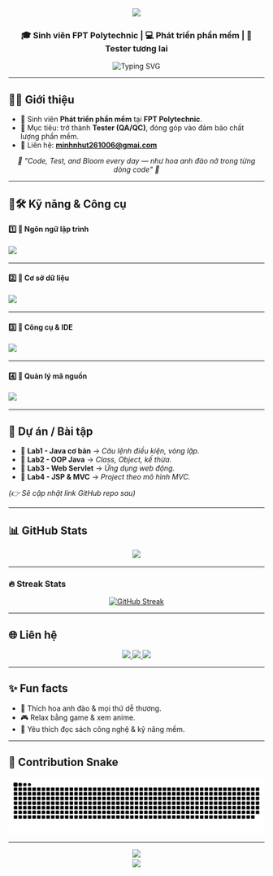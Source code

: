 <div align="center">
  <img src="https://capsule-render.vercel.app/api?type=waving&color=0:FF69B4,100:9370DB&height=200&section=header&text=Nguyễn%20Minh%20Nhựt&fontSize=40&fontColor=fff&animation=fadeIn&fontAlignY=35" />
</div>

<h3 align="center">🎓 Sinh viên FPT Polytechnic | 💻 Phát triển phần mềm | 🎯 Tester tương lai</h3>

<p align="center">
  <img src="https://readme-typing-svg.herokuapp.com?font=Fira+Code&size=22&pause=1000&color=FF69B4&center=true&vCenter=true&width=500&lines=🌸+Welcome+to+my+GitHub+Profile!;💻+Always+learning+new+things;🎯+Target%3A+Become+a+Software+Tester;✨+Let's+code+and+grow+together!" alt="Typing SVG" />
</p>

----

## 👨‍💻 Giới thiệu

* 🌱 Sinh viên **Phát triển phần mềm** tại **FPT Polytechnic**.
* 🎯 Mục tiêu: trở thành **Tester (QA/QC)**, đóng góp vào đảm bảo chất lượng phần mềm.
* 📧 Liên hệ: **[minhnhut261006@gmai.com](mailto:minhnhut261006@gmai.com)**

<div align="center">
  <i>🌸 "Code, Test, and Bloom every day — như hoa anh đào nở trong từng dòng code" 🌸</i>
</div>

---

## 🌸🛠 Kỹ năng & Công cụ

#### 1️⃣ 🌸 Ngôn ngữ lập trình

<div align="left">
  <img src="https://skillicons.dev/icons?i=java,js,html,css" height="45"/>
</div>

---

#### 2️⃣ 🌸 Cơ sở dữ liệu

<div align="left">
  <img src="https://skillicons.dev/icons?i=mysql" height="45"/>
</div>

---

#### 3️⃣ 🌸 Công cụ & IDE

<div align="left">
  <img src="https://skillicons.dev/icons?i=vscode,eclipse" height="45"/>
</div>

---

#### 4️⃣ 🌸 Quản lý mã nguồn

<div align="left">
  <img src="https://skillicons.dev/icons?i=git,github" height="45"/>
</div>

---

## 🚀 Dự án / Bài tập

* 📌 **Lab1 - Java cơ bản** → *Câu lệnh điều kiện, vòng lặp.*
* 📌 **Lab2 - OOP Java** → *Class, Object, kế thừa.*
* 📌 **Lab3 - Web Servlet** → *Ứng dụng web động.*
* 📌 **Lab4 - JSP & MVC** → *Project theo mô hình MVC.*

*(👉 Sẽ cập nhật link GitHub repo sau)*

---

## 📊 GitHub Stats

<div align="center">

<img src="https://capsule-render.vercel.app/api?type=waving&color=0:FF69B4,100:9370DB&height=200&section=header&text=Nguyen%20Minh%20Nhut&fontSize=40&fontColor=fff&animation=fadeIn&fontAlignY=35" />


</div>

---

### 🔥 Streak Stats

<div align="center">

[![GitHub Streak](https://github-readme-streak-stats.herokuapp.com?user=nhutdady\&theme=tokyonight\&hide_border=true\&border_radius=10)](https://git.io/streak-stats)

</div>

---

## 🌐 Liên hệ

<div align="center">
  <a href="mailto:minhnhut261006@gmai.com">
    <img src="https://img.shields.io/badge/-Gmail-D14836?style=for-the-badge&logo=gmail&logoColor=white" />
  </a>
  <a href="https://www.linkedin.com/">
    <img src="https://img.shields.io/badge/-LinkedIn-0077B5?style=for-the-badge&logo=linkedin&logoColor=white" />
  </a>
  <a href="https://www.facebook.com/">
    <img src="https://img.shields.io/badge/-Facebook-1877F2?style=for-the-badge&logo=facebook&logoColor=white" />
  </a>
</div>

---

## ✨ Fun facts

* 🌸 Thích hoa anh đào & mọi thứ dễ thương.
* 🎮 Relax bằng game & xem anime.
* 📖 Yêu thích đọc sách công nghệ & kỹ năng mềm.

---

## 🐍 Contribution Snake

<div align="center">
  <img src="https://github.com/Platane/snk/raw/output/github-contribution-grid-snake.svg" alt="snake" />
</div>

---

<div align="center">
  <img src="https://komarev.com/ghpvc/?username=nhutdady&label=Visitors&color=ff69b4&style=flat-square" />
</div>

<div align="center">
  <img src="https://capsule-render.vercel.app/api?type=waving&color=0:FF69B4,100:9370DB&height=120&section=footer" />
</div>

